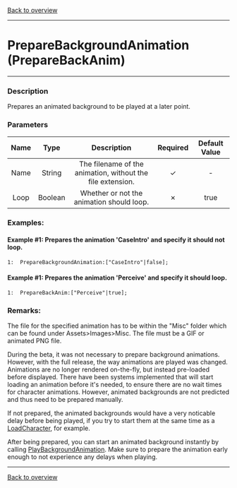 [Back to overview](index.md)

---
# PrepareBackgroundAnimation (PrepareBackAnim)
---
### Description
Prepares an animated background to be played at a later point.

### Parameters

|Name|Type|Description|Required|Default Value|
|:---:|:---:|:---:|:---:|:---:|
|Name|String|The filename of the animation, without the file extension.|✓|-|
|Loop|Boolean|Whether or not the animation should loop.|✗|true|

### Examples:
#### Example #1: Prepares the animation 'CaseIntro' and specify it should not loop.
```
1:  PrepareBackgroundAnimation:["CaseIntro"|false];
```

#### Example #1: Prepares the animation 'Perceive' and specify it should loop.
```
1:  PrepareBackAnim:["Perceive"|true];
```

### Remarks:
The file for the specified animation has to be within the "Misc" folder which can be found under Assets>Images>Misc. The file must be a GIF or animated PNG file.

During the beta, it was not necessary to prepare background animations. However, with the full release, the way animations are played was changed. Animations are no longer rendered on-the-fly, but instead pre-loaded before displayed. There have been systems implemented that will start loading an animation before it's needed, 
to ensure there are no wait times for character animations. However, animated backgrounds are not predicted and thus need to be prepared manually.  

If not prepared, the animated backgrounds would have a very noticable delay before being played, if you try to start them at the same time as a [LoadCharacter](LoadCharacter.md), for example.

After being prepared, you can start an animated background instantly by calling [PlayBackgroundAnimation](PlayBackgroundAnimation.md). Make sure to prepare the animation early enough to not experience any delays when playing.

---
[Back to overview](index.md)